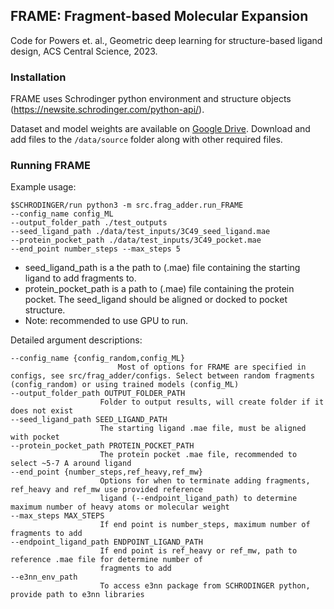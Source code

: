 

## FRAME: Fragment-based Molecular Expansion

Code for Powers et. al., Geometric deep learning for structure-based ligand design, ACS Central Science, 2023.

### Installation

FRAME uses Schrodinger python environment and structure objects (https://newsite.schrodinger.com/python-api/).

Dataset and model weights are available on [Google Drive](https://drive.google.com/drive/folders/1bBjwx8oAETmaEhUQoGoh2ZD7nY1Ld2KJ?usp=sharing).
Download and add files to the `/data/source` folder along with other required files. 

### Running FRAME


Example usage: 
```
$SCHRODINGER/run python3 -m src.frag_adder.run_FRAME
--config_name config_ML 
--output_folder_path ./test_outputs 
--seed_ligand_path ./data/test_inputs/3C49_seed_ligand.mae 
--protein_pocket_path ./data/test_inputs/3C49_pocket.mae 
--end_point number_steps --max_steps 5
```
- seed_ligand_path is a the path to (.mae) file containing the starting ligand to add fragments to.
- protein_pocket_path is a path to (.mae) file containing the protein pocket. The seed_ligand should be aligned or docked to pocket structure.
- Note: recommended to use GPU to run.

Detailed argument descriptions: 
```
--config_name {config_random,config_ML}
                        Most of options for FRAME are specified in configs, see src/frag_adder/configs. Select between random fragments (config_random) or using trained models (config_ML)
--output_folder_path OUTPUT_FOLDER_PATH
                    Folder to output results, will create folder if it does not exist
--seed_ligand_path SEED_LIGAND_PATH
                    The starting ligand .mae file, must be aligned with pocket
--protein_pocket_path PROTEIN_POCKET_PATH
                    The protein pocket .mae file, recommended to select ~5-7 A around ligand
--end_point {number_steps,ref_heavy,ref_mw}
                    Options for when to terminate adding fragments, ref_heavy and ref_mw use provided reference
                    ligand (--endpoint_ligand_path) to determine maximum number of heavy atoms or molecular weight
--max_steps MAX_STEPS
                    If end point is number_steps, maximum number of fragments to add
--endpoint_ligand_path ENDPOINT_LIGAND_PATH
                    If end point is ref_heavy or ref_mw, path to reference .mae file for determine number of
                    fragments to add
--e3nn_env_path 
                    To access e3nn package from SCHRODINGER python, provide path to e3nn libraries
```

